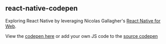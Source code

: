 ## react-native-codepen

Exploring React Native by leveraging Nicolas Gallagher's [React Native for Web](https://github.com/necolas/react-native-web).

View the [codepen here][rob-anderson-codepen] or add your own JS code to the [source codepen][react-native-web-codepen-url]


[react-native-web-codepen-url]: http://codepen.io/necolas/pen/PZzwBR

[rob-anderson-codepen]: http://codepen.io/anderson2/pen/xEmVNj?editors=0010
[codepen-view]: https://github.com/anderson2/react-native-codepen/blob/master/images/codepen-view.png
